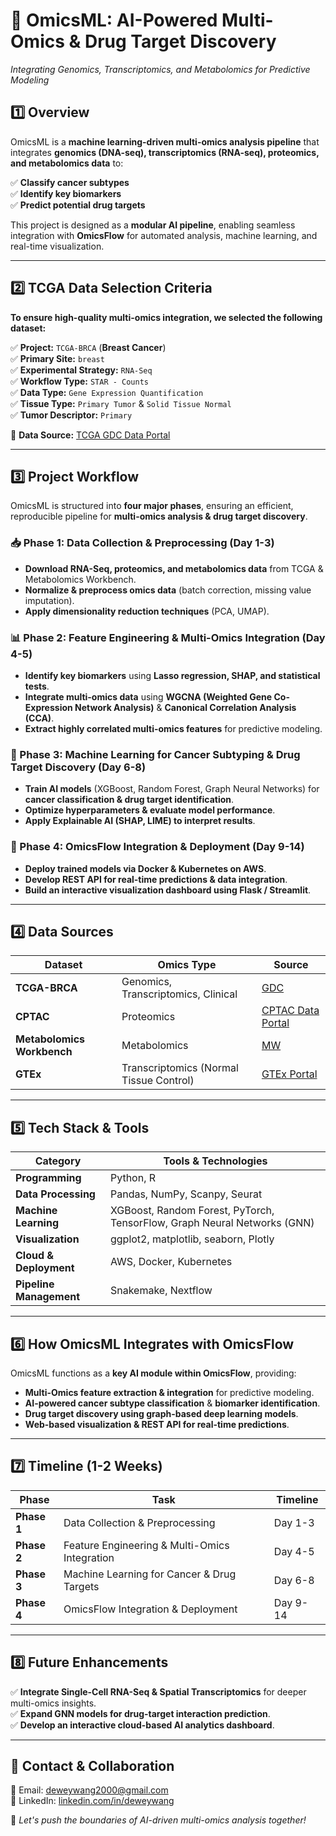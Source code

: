 # 📌 OmicsML: AI-Powered Multi-Omics & Drug Target Discovery  
*Integrating Genomics, Transcriptomics, and Metabolomics for Predictive Modeling*  

## **1️⃣ Overview**  
OmicsML is a **machine learning-driven multi-omics analysis pipeline** that integrates **genomics (DNA-seq), transcriptomics (RNA-seq), proteomics, and metabolomics data** to:  

✅ **Classify cancer subtypes**  
✅ **Identify key biomarkers**  
✅ **Predict potential drug targets**  

This project is designed as a **modular AI pipeline**, enabling seamless integration with **OmicsFlow** for automated analysis, machine learning, and real-time visualization.  

---

## **2️⃣ TCGA Data Selection Criteria**  
**To ensure high-quality multi-omics integration, we selected the following dataset:**  

✅ **Project:** `TCGA-BRCA` (**Breast Cancer**)  
✅ **Primary Site:** `breast`  
✅ **Experimental Strategy:** `RNA-Seq`  
✅ **Workflow Type:** `STAR - Counts`  
✅ **Data Type:** `Gene Expression Quantification`  
✅ **Tissue Type:** `Primary Tumor` & `Solid Tissue Normal`  
✅ **Tumor Descriptor:** `Primary`  

📌 **Data Source:** [TCGA GDC Data Portal](https://portal.gdc.cancer.gov/)  

---

## **3️⃣ Project Workflow**  
OmicsML is structured into **four major phases**, ensuring an efficient, reproducible pipeline for **multi-omics analysis & drug target discovery**.

### **📥 Phase 1: Data Collection & Preprocessing (Day 1-3)**  
- **Download RNA-Seq, proteomics, and metabolomics data** from TCGA & Metabolomics Workbench.  
- **Normalize & preprocess omics data** (batch correction, missing value imputation).  
- **Apply dimensionality reduction techniques** (PCA, UMAP).  

### **📊 Phase 2: Feature Engineering & Multi-Omics Integration (Day 4-5)**  
- **Identify key biomarkers** using **Lasso regression, SHAP, and statistical tests**.  
- **Integrate multi-omics data** using **WGCNA (Weighted Gene Co-Expression Network Analysis)** & **Canonical Correlation Analysis (CCA)**.  
- **Extract highly correlated multi-omics features** for predictive modeling.  

### **🤖 Phase 3: Machine Learning for Cancer Subtyping & Drug Target Discovery (Day 6-8)**  
- **Train AI models** (XGBoost, Random Forest, Graph Neural Networks) for **cancer classification & drug target identification**.  
- **Optimize hyperparameters & evaluate model performance**.  
- **Apply Explainable AI (SHAP, LIME) to interpret results**.  

### **📡 Phase 4: OmicsFlow Integration & Deployment (Day 9-14)**  
- **Deploy trained models via Docker & Kubernetes on AWS**.  
- **Develop REST API for real-time predictions & data integration**.  
- **Build an interactive visualization dashboard using Flask / Streamlit**.  

---

## **4️⃣ Data Sources**  
| **Dataset** | **Omics Type** | **Source** |  
|------------|--------------|------------|  
| **TCGA-BRCA** | Genomics, Transcriptomics, Clinical | [GDC](https://portal.gdc.cancer.gov/) |  
| **CPTAC** | Proteomics | [CPTAC Data Portal](https://cptac-data-portal.georgetown.edu/) |  
| **Metabolomics Workbench** | Metabolomics | [MW](https://www.metabolomicsworkbench.org/) |  
| **GTEx** | Transcriptomics (Normal Tissue Control) | [GTEx Portal](https://gtexportal.org/) |  

---

## **5️⃣ Tech Stack & Tools**  
| **Category**        | **Tools & Technologies** |  
|---------------------|------------------------|  
| **Programming**     | Python, R |  
| **Data Processing** | Pandas, NumPy, Scanpy, Seurat |  
| **Machine Learning** | XGBoost, Random Forest, PyTorch, TensorFlow, Graph Neural Networks (GNN) |  
| **Visualization**   | ggplot2, matplotlib, seaborn, Plotly |  
| **Cloud & Deployment** | AWS, Docker, Kubernetes |  
| **Pipeline Management** | Snakemake, Nextflow |  

---

## **6️⃣ How OmicsML Integrates with OmicsFlow**  
OmicsML functions as a **key AI module within OmicsFlow**, providing:  

- **Multi-Omics feature extraction & integration** for predictive modeling.  
- **AI-powered cancer subtype classification** & **biomarker identification**.  
- **Drug target discovery using graph-based deep learning models**.  
- **Web-based visualization & REST API for real-time predictions**.  

---

## **7️⃣ Timeline (1-2 Weeks)**  
| **Phase** | **Task** | **Timeline** |  
|----------|---------|-------------|  
| **Phase 1** | Data Collection & Preprocessing | Day 1-3 |  
| **Phase 2** | Feature Engineering & Multi-Omics Integration | Day 4-5 |  
| **Phase 3** | Machine Learning for Cancer & Drug Targets | Day 6-8 |  
| **Phase 4** | OmicsFlow Integration & Deployment | Day 9-14 |   

---

## **8️⃣ Future Enhancements**  
✅ **Integrate Single-Cell RNA-Seq & Spatial Transcriptomics** for deeper multi-omics insights.  
✅ **Expand GNN models for drug-target interaction prediction**.  
✅ **Develop an interactive cloud-based AI analytics dashboard**.  

---

## **📩 Contact & Collaboration**  
📧 Email: [deweywang2000@gmail.com](mailto:deweywang2000@gmail.com)  
🔗 LinkedIn: [linkedin.com/in/deweywang](https://linkedin.com/in/deweywang)  

🚀 *Let's push the boundaries of AI-driven multi-omics analysis together!*  
